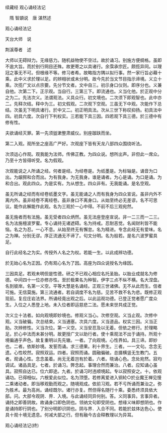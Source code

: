续藏经   观心诵经法记  

　隋 智顗说　唐 湛然述  

观心诵经法记  

天台大师　说  

荆溪尊者　述  

大师以无碍辩力。无缘慈力。随机益物使不空过。故於诵习。别施方便纲格。虽即不逾大旨。而於别行网目还殊。故更寄之以具诸行。余霟承宗匠。颇揽异同。以理冠之事无不可。但根缘不等。修习者希。故略指方隅以拟行事。然一家行旨必藉十乘。此中义求於理以足。的辨相状或未分明。故今先於当文节目指示谛境。义立十乘。次揽广文以点宗要。先分节文者。文中自三。初示身口仪则。即序分也。义兼自他。次第二下。正示观。当自行。三第三下。即流通也。义当化他。於正观中分之为二。先法次义。法谓观法。义具众行。初文境也。二次须下即观智也。此中亦二。先释次结。释中为三。初文假观。二次观下空观。三虽无下中观。次能作下总结。次虽无下明具诸行。於中又二。初正明具法。次从三世下称叹抑扬。初具法中四。初具六度。次自行下判权实。三若能下具三因。四若观下具三德。於三德中有修有性。  

夫欲诵经灭罪。第一先须盥漱整肃威仪。别座跏趺而坐。  

第二入观。观所坐之座高广严好。次观座下皆有天龙八部四众围绕听法。  

次须运心作观。观我能为法师。传佛正教。为四众说。想所出声。非但此一席众。乃至十方皆得听受。名为假观。  

次观能说之人所诵之经。何者是经。为经卷是。为纸墨是。为标轴是。诵音为口出。为龈腭和合而出。为有我身。为无我身。谁是诵者。为心是诵。为口是诵。为和合出。观此四众。为是实有。为从想生。四众非有。无我能诵。是名空观。  

虽无所诵之经而有经卷纸墨文字。虽无能诵之人而有我身为四众宣说。虽非内外不离内外。虽非经卷不离经卷。虽非身口不离身口。从始至终必无差谬。名不可思议。能作此解能作此观。名为三观於一心中得。不前不后三观宛然。  

虽无施者而有法施。虽无受者四众炳然。虽无法座登座宣说。非一二三而一二三。名为法施檀波罗蜜。专心诵持无诸遮碍。名为持戒。忍耐恶觉。名闻财利皆不能恼。名之为忍。一心不息。从始至终无有懈怠。名为精进。专念此经无有爱味。名之为禅。分别无谬。序正流通无不谛了。句文分明。名为般若。是名六波罗蜜具足。  

自行此经名之为实。传授外人名之为权。若能一生。以此成辨功德。  

於无始心名为正因。仍有观心名为了因。高座为四众说授名为缘因。  

三因具足。若观未明但是性德。研之不已观心相应名托圣胎。以胎业成就名为修德。中间四十一位亦修亦性。至於极果名为种智。伊字三点不纵不横。名大涅盘。名到彼岸。名第一义空。平等大慧是名诵经。正观三世诸佛。无不从此而生。信者可施。无信莫施。第三流通者。若自调度不名为慈。见苦不救不名为悲。既修正观现前。复应庄岩法界。所诵经竟出观之后。以此运观功德。已登正觉者愿广度众生。入位之人悉登上地。未入位者即运慈悲二法。愿未来世共成正觉。  

次义立十法者。如向观境即妙境也。修观义当心。次修空观。义当止观。次修中观。义当破徧。次总结束。义当通塞。次具六度。义当道品。权实三因。义当正助。次辨修性。义当次位。第一义空。义当安忍及以无着。但依之修行。於理略足。於心中法而未甚分明。故更授广文以助行者。使十乘观法不出于诵持。所观十境徧通乎声色。故复重明以先先辙。一者。了向观境。心性界如。具三谛。即妙也。二者。依斯妙境。发誓而诵。求三德果。利十界生。三者。一一文句。念念无遗。心性皎然。寂照双运。四者。寂照而诵。圆融徧破。总摄横竖无生教门。五者。观诵心性。念念虽着。尚无无着岂有於着。六者。晓诵心色。念处宛然。寂均调试。诸品具足。七者。於诵习。弊念起。事理合然而兼治。八者。应知诵心虽具。寂照自达已。位六即途。九者。於诵习时违顺境起。专以寂照安之。十。依观诵功。已得相似。六根爱此似位。名为顶堕。若修离爱进入铜轮○於业魔王禅见慢二乘诸动者。即当移观勤而观之。随境观成。依前习观。若不亏所诵而兼治之。弥为胜术。最为高尚。诵经既尔。诸行亦复。然但得名随行十乘。委悉终须具依大部。问。大部令观阴．界．入境。与此诵经同异何别。答。义同事异。言事异者。诵持之即善阴故。故诵身口即色阴也。领纳文句即受阴也。想缘义味即想阴也。作是诵持即行阴也。了别分明即识阴也。阴与界．入合不同。若能於兹体达色心。使具十观十境无遗息。何减大部之行。但有融今古会释教理以为异耳。  

观心诵经法记(终)  
